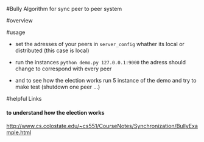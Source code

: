 #Bully Algorithm for sync peer to peer system

#overview


#usage
* set the adresses of your peers in `server_config` whather its local or distributed (this case is local)
* run the instances  `python demo.py 127.0.0.1:9000` the adress should change to correspond with every peer
 
* and to see how the election works run 5 instance of the demo and try to make test (shutdown one peer ...)

#helpful Links
#### to understand how the election works 
http://www.cs.colostate.edu/~cs551/CourseNotes/Synchronization/BullyExample.html

